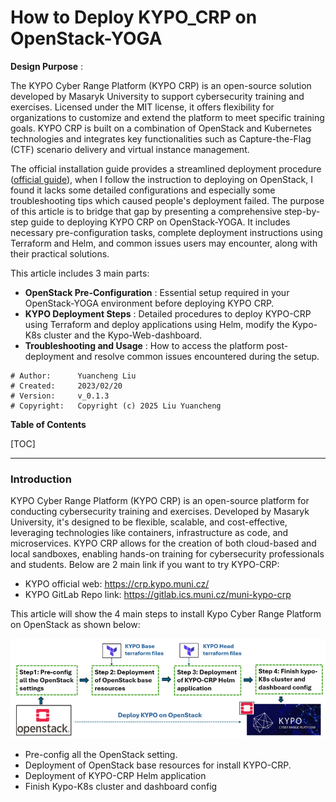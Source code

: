 # How to Deploy KYPO_CRP on OpenStack-YOGA

**Design Purpose** : 

The KYPO Cyber Range Platform (KYPO CRP) is an open-source solution developed by Masaryk University to support cybersecurity training and exercises. Licensed under the MIT license, it offers flexibility for organizations to customize and extend the platform to meet specific training goals. KYPO CRP is built on a combination of OpenStack and Kubernetes technologies and integrates key functionalities such as Capture-the-Flag (CTF) scenario delivery and virtual instance management.

The official installation guide provides a streamlined deployment procedure ([official guide](https://gitlab.ics.muni.cz/muni-kypo-crp/devops/kypo-crp-tf-deployment)),  when I follow the instruction to deploying on OpenStack, I found it lacks some detailed configurations and especially some troubleshooting tips which caused people's deployment failed. The purpose of this article is to bridge that gap by presenting a comprehensive step-by-step guide to deploying KYPO CRP on OpenStack-YOGA. It includes necessary pre-configuration tasks, complete deployment instructions using Terraform and Helm, and common issues users may encounter, along with their practical solutions.

This article includes 3 main parts: 

- **OpenStack Pre-Configuration** : Essential setup required in your OpenStack-YOGA environment before deploying KYPO CRP.
- **KYPO Deployment Steps** : Detailed procedures to deploy KYPO-CRP using Terraform and deploy applications using Helm, modify the Kypo-K8s cluster and the Kypo-Web-dashboard. 
- **Troubleshooting and Usage** : How to access the platform post-deployment and resolve common issues encountered during the setup.

```
# Author:      Yuancheng Liu
# Created:     2023/02/20
# Version:     v_0.1.3
# Copyright:   Copyright (c) 2025 Liu Yuancheng
```

**Table of Contents** 

[TOC]

------

### Introduction

KYPO Cyber Range Platform (KYPO CRP) is an open-source platform for conducting cybersecurity training and exercises. Developed by Masaryk University, it's designed to be flexible, scalable, and cost-effective, leveraging technologies like containers, infrastructure as code, and microservices. KYPO CRP allows for the creation of both cloud-based and local sandboxes, enabling hands-on training for cybersecurity professionals and students. Below are 2 main link if you want to try KYPO-CRP:

- KYPO official web: https://crp.kypo.muni.cz/
- KYPO GitLab Repo link: https://gitlab.ics.muni.cz/muni-kypo-crp

This article will  show the 4 main steps to install Kypo Cyber Range Platform on OpenStack as shown below:

![](img/s_03.png)

- Pre-config all the OpenStack setting. 
- Deployment of OpenStack base resources for install KYPO-CRP.
- Deployment of KYPO-CRP Helm application
- Finish Kypo-K8s cluster and dashboard config